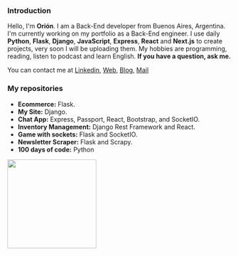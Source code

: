 ### Introduction
Hello, I'm **Orión**. I am a Back-End developer from Buenos Aires, Argentina. 
I'm currently working on my portfolio as a Back-End engineer.
I use daily **Python**, **Flask**, **Django**, **JavaScript**, **Express**, **React** and **Next.js** to create projects, very soon I will be uploading them.
My hobbies are programming, reading, listen to podcast and learn English.
**If you have a question, ask me.**


You can contact me at
[Linkedin](https://github.com/27b#Comming-Soon),
[Web](https://github.com/27b#Comming-Soon),
[Blog](https://github.com/27b#Comming-Soon),
[Mail](https://github.com/27b#Comming-Soon)

### My repositories
- **Ecommerce:** Flask.
- **My Site:** Django.
- **Chat App:** Express, Passport, React, Bootstrap, and SocketIO.
- **Inventory Management:** Django Rest Framework and React.
- **Game with sockets:** Flask and SocketIO.
- **Newsletter Scraper:** Flask and Scrapy.
- **100 days of code:** Python

<img width=200 src="https://y.yarn.co/0fd12d7e-8cad-486f-bb78-fb1624472437_text.gif">
